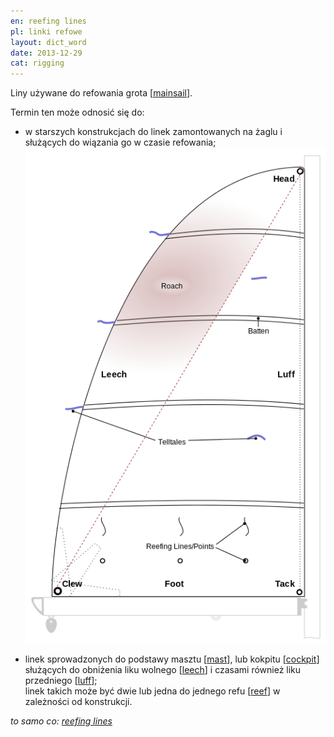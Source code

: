 ```yaml
---
en: reefing lines
pl: linki refowe
layout: dict_word
date: 2013-12-29
cat: rigging
---
```


Liny używane do refowania grota [[mainsail](/dict/mainsail.html)].

Termin ten może odnosić się do:  

* w starszych konstrukcjach do linek zamontowanych na żaglu i służących do wiązania go w czasie refowania;
  ![części żagla](/img/dict/parts_of_a_sail.png)

* linek sprowadzonych do podstawy masztu [[mast](/dict/mast.html)], lub kokpitu [[cockpit](/dict/cockpit.html)] 
  służących do obniżenia liku wolnego [[leech](/dict/leech.html)] i czasami również liku przedniego [[luff](/dict/luff.html)];  
  linek takich może być dwie lub jedna do jednego refu [[reef](/dict/reef.html)] w zależności od konstrukcji.
  
*to samo co: [reefing lines](/dict/reefing-lines.html)*
